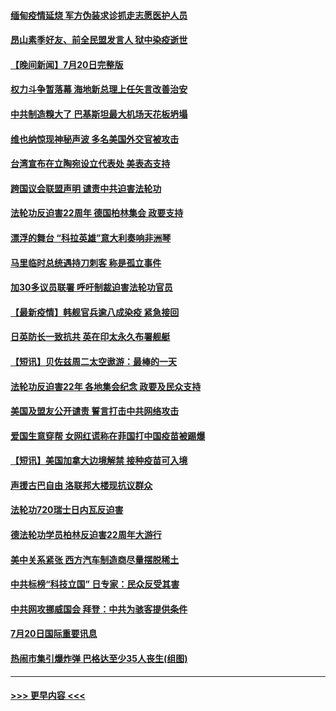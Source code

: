 #### [缅甸疫情延烧 军方伪装求诊抓走志愿医护人员](../pages/prog202/a103170511.md?t=07211351) 
#### [昂山素季好友、前全民盟发言人 狱中染疫逝世](../pages/prog202/a103170500.md?t=07211351) 
#### [【晚间新闻】7月20日完整版](../pages/prog202/a103170440.md?t=07211351) 
#### [权力斗争暂落幕 海地新总理上任矢言改善治安](../pages/prog202/a103170452.md?t=07211351) 
#### [中共制造糗大了 巴基斯坦最大机场天花板坍塌](../pages/prog202/a103169719.md?t=07211351) 
#### [维也纳惊现神秘声波 多名美国外交官被攻击](../pages/prog202/a103169362.md?t=07211351) 
#### [台湾宣布在立陶宛设立代表处  美表态支持](../pages/prog202/a103170265.md?t=07211351) 
#### [跨国议会联盟声明 谴责中共迫害法轮功](../pages/prog202/a103170199.md?t=07211351) 
#### [法轮功反迫害22周年  德国柏林集会  政要支持](../pages/prog202/a103170171.md?t=07211351) 
#### [漂浮的舞台 “科拉英雄”意大利奏响非洲琴](../pages/prog202/a103170173.md?t=07211351) 
#### [马里临时总统遇持刀刺客 称是孤立事件](../pages/prog202/a103170160.md?t=07211351) 
#### [加30多议员联署 呼吁制裁迫害法轮功官员](../pages/prog202/a103170145.md?t=07211351) 
#### [【最新疫情】韩舰官兵逾八成染疫 紧急接回](../pages/prog202/a103169963.md?t=07211351) 
#### [日英防长一致抗共 英在印太永久布署舰艇](../pages/prog202/a103169976.md?t=07211351) 
#### [【短讯】贝佐兹周二太空遨游：最棒的一天](../pages/prog202/a103169961.md?t=07211351) 
#### [法轮功反迫害22年 各地集会纪念 政要及民众支持](../pages/prog202/a103169974.md?t=07211351) 
#### [美国及盟友公开谴责 誓言打击中共网络攻击](../pages/prog202/a103169980.md?t=07211351) 
#### [爱国生意穿帮 女网红谎称在菲国打中国疫苗被踢爆](../pages/prog202/a103169927.md?t=07211351) 
#### [【短讯】美国加拿大边境解禁 接种疫苗可入境](../pages/prog202/a103169922.md?t=07211351) 
#### [声援古巴自由 洛联邦大楼现抗议群众](../pages/prog202/a103169901.md?t=07211351) 
#### [法轮功720瑞士日内瓦反迫害](../pages/prog202/a103169888.md?t=07211351) 
#### [德法轮功学员柏林反迫害22周年大游行](../pages/prog202/a103169882.md?t=07211351) 
#### [美中关系紧张 西方汽车制造商尽量摆脱稀土](../pages/prog202/a103169739.md?t=07211351) 
#### [中共标榜“科技立国” 日专家：民众反受其害](../pages/prog202/a103169674.md?t=07211351) 
#### [中共网攻挪威国会 拜登：中共为骇客提供条件](../pages/prog202/a103169670.md?t=07211351) 
#### [7月20日国际重要讯息](../pages/prog202/a103169666.md?t=07211351) 
#### [热闹市集引爆炸弹 巴格达至少35人丧生(组图)](../pages/prog202/a103169665.md?t=07211351) 

----
#### [ >>> 更早内容 <<< ](../indexes/prog202-earlier.md)
